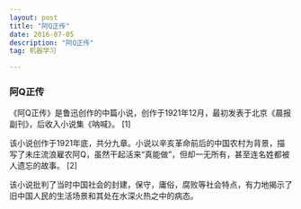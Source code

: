 ```yaml
---
layout: post
title: "阿Q正传"
date: 2016-07-05 
description: "阿Q正传"
tag: 机器学习  

---     
```


### 阿Q正传 

《阿Q正传》是鲁迅创作的中篇小说，创作于1921年12月，最初发表于北京《晨报副刊》，后收入小说集《呐喊》。 [1]  

该小说创作于1921年底，共分九章。小说以辛亥革命前后的中国农村为背景，描写了未庄流浪雇农阿Q，虽然干起活来“真能做”，但却一无所有，甚至连名姓都被人遗忘的故事。 [2]  

该小说批判了当时中国社会的封建，保守，庸俗，腐败等社会特点，有力地揭示了旧中国人民的生活场景和其处在水深火热之中的病态。

